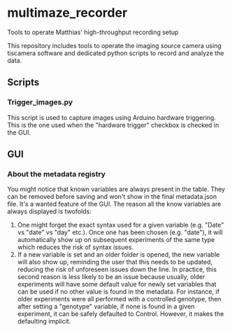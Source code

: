 # multimaze_recorder
Tools to operate Matthias' high-throughput recording setup

This repository includes tools to operate the imaging source camera using tiscamera software and dedicated python scripts to record and analyze the data.

## Scripts

### Trigger_images.py

This script is used to capture images using Arduino hardware triggering. This is the one used when the "hardware trigger" checkbox is checked in the GUI.

## GUI

### About the metadata registry

You might notice that known variables are always present in the table. They can be removed before saving and won't show in the final metadata.json file. It's a wanted feature of the GUI. The reason all the know variables are always displayed is twofolds: 

1) One might forget the exact syntax used for a given variable (e.g. "Date" vs "date" vs "day" etc.). Once one has been chosen (e.g. "date"), it will automatically show up on subsequent experiments of the same type which reduces the risk of syntax issues.
2) If a new variable is set and an older folder is opened, the new variable will also show up, reminding the user that this needs to be updated, reducing the risk of unforeseen issues down the line. In practice, this second reason is less likely to be an issue because usually, older experiments will have some default value for newly set variables that can be used if no other value is found in the metadata. For instance, if older experiments were all performed with a controlled genotype, then after setting a "genotype" variable, if none is found in a given experiment, it can be safely defaulted to Control. However, it makes the defaulting implicit.